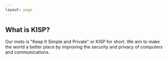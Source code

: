 ```yaml
---
layout: page
---
```


## What is KISP?

Our moto is "Keep It Simple and Private" or KISP for short. We aim to
make the world a better place by improving the security and privacy
of computers and communications.
